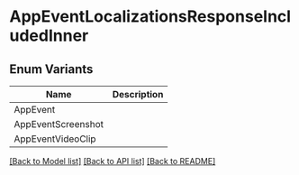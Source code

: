 # AppEventLocalizationsResponseIncludedInner

## Enum Variants

| Name | Description |
|---- | -----|
| AppEvent |  |
| AppEventScreenshot |  |
| AppEventVideoClip |  |

[[Back to Model list]](../README.md#documentation-for-models) [[Back to API list]](../README.md#documentation-for-api-endpoints) [[Back to README]](../README.md)


